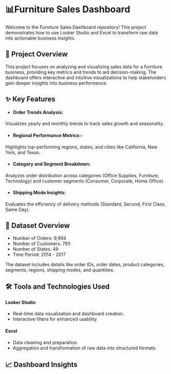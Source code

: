 
# 📊Furniture Sales Dashboard
Welcome to the Furniture Sales Dashboard repository! This project demonstrates how to use Looker Studio and Excel to transform raw data into actionable business insights.

## 🚀 Project Overview
This project focuses on analyzing and visualizing sales data for a furniture business, providing key metrics and trends to aid decision-making. The dashboard offers interactive and intuitive visualizations to help stakeholders gain deeper insights into business performance.

## ✨ Key Features
- #### Order Trends Analysis:
Visualizes yearly and monthly trends to track sales growth and seasonality.

- #### Regional Performance Metrics:- 
Highlights top-performing regions, states, and cities like California, New York, and Texas.

- #### Category and Segment Breakdown:
Analyzes order distribution across categories (Office Supplies, Furniture, Technology) and customer segments (Consumer, Corporate, Home Office).

- #### Shipping Mode Insights:
Evaluates the efficiency of delivery methods (Standard, Second, First Class, Same Day).

## 📂 Dataset Overview
- Number of Orders: 9,994
- Number of Customers: 793
- Number of States: 49
- Time Period: 2014 - 2017

The dataset includes details like order IDs, order dates, product categories, segments, regions, shipping modes, and quantities.

## 🛠️ Tools and Technologies Used
#### Looker Studio
- Real-time data visualization and dashboard creation.
- Interactive filters for enhanced usability.

#### Excel
- Data cleaning and preparation.
- Aggregation and transformation of raw data into structured formats.

## 📈 Dashboard Insights


